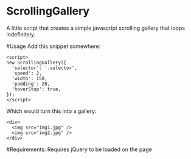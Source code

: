# ScrollingGallery
A little script that creates a simple javascript scrolling gallery that loops indefinitely.

#Usage
Add this snippet somewhere:

```
<script>
new ScrollingGallery({
  'selector': '.selector',
  'speed': 2,
  'width': 150,
  'padding': 20,
  'hoverStop': true,
});
</script>
```

Which would turn this into a gallery:

```
<div>
  <img src="img1.jpg" />
  <img src="img2.jpg" />
</div>
```

#Requirements:
Requires jQuery to be loaded on the page
